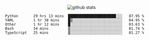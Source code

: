 <!-- <h1 align="center">Hello 👋 </h3> -->

<p align="center">
  <img src="https://github-readme-stats.vercel.app/api?username=syeehyn&hide=stars,prs,issues,contribs&count_private=true&hide_title=true" alt="github stats" />
</p>

<!--START_SECTION:waka-->
```text
Python       29 hrs 13 mins  ██████████████████████░░░   87.95 % 
YAML         1 hr 38 mins    █▒░░░░░░░░░░░░░░░░░░░░░░░   04.95 % 
Other        1 hr 12 mins    █░░░░░░░░░░░░░░░░░░░░░░░░   03.63 % 
Bash         34 mins         ▒░░░░░░░░░░░░░░░░░░░░░░░░   01.74 % 
TypeScript   25 mins         ▒░░░░░░░░░░░░░░░░░░░░░░░░   01.27 % 
```
<!--END_SECTION:waka-->
